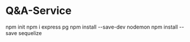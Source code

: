 # Q&A-Service

npm init
npm i express pg
npm install --save-dev nodemon
npm install --save sequelize
